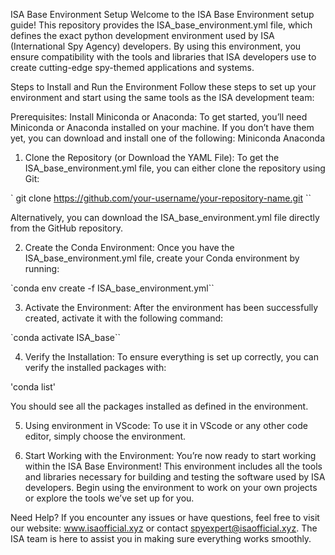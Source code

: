 ISA Base Environment Setup
Welcome to the ISA Base Environment setup guide! This repository provides the ISA_base_environment.yml file, which defines the exact python development environment used by ISA (International Spy Agency) developers. By using this environment, you ensure compatibility with the tools and libraries that ISA developers use to create cutting-edge spy-themed applications and systems.

Steps to Install and Run the Environment
Follow these steps to set up your environment and start using the same tools as the ISA development team:

Prerequisites:
Install Miniconda or Anaconda: To get started, you’ll need Miniconda or Anaconda installed on your machine. If you don’t have them yet, you can download and install one of the following:
Miniconda
Anaconda
1. Clone the Repository (or Download the YAML File):
To get the ISA_base_environment.yml file, you can either clone the repository using Git:

` git clone https://github.com/your-username/your-repository-name.git ``

Alternatively, you can download the ISA_base_environment.yml file directly from the GitHub repository.

2. Create the Conda Environment:
Once you have the ISA_base_environment.yml file, create your Conda environment by running:

`conda env create -f ISA_base_environment.yml``

3. Activate the Environment:
After the environment has been successfully created, activate it with the following command:

`conda activate ISA_base``


4. Verify the Installation:
To ensure everything is set up correctly, you can verify the installed packages with:


'conda list'

You should see all the packages installed as defined in the environment.

5. Using environment in VScode:
To use it in VScode or any other code editor, simply choose the environment.

7. Start Working with the Environment:
You’re now ready to start working within the ISA Base Environment! This environment includes all the tools and libraries necessary for building and testing the software used by ISA developers. Begin using the environment to work on your own projects or explore the tools we’ve set up for you.

Need Help?
If you encounter any issues or have questions, feel free to visit our website: www.isaofficial.xyz or contact spyexpert@isaofficial.xyz. The ISA team is here to assist you in making sure everything works smoothly.

